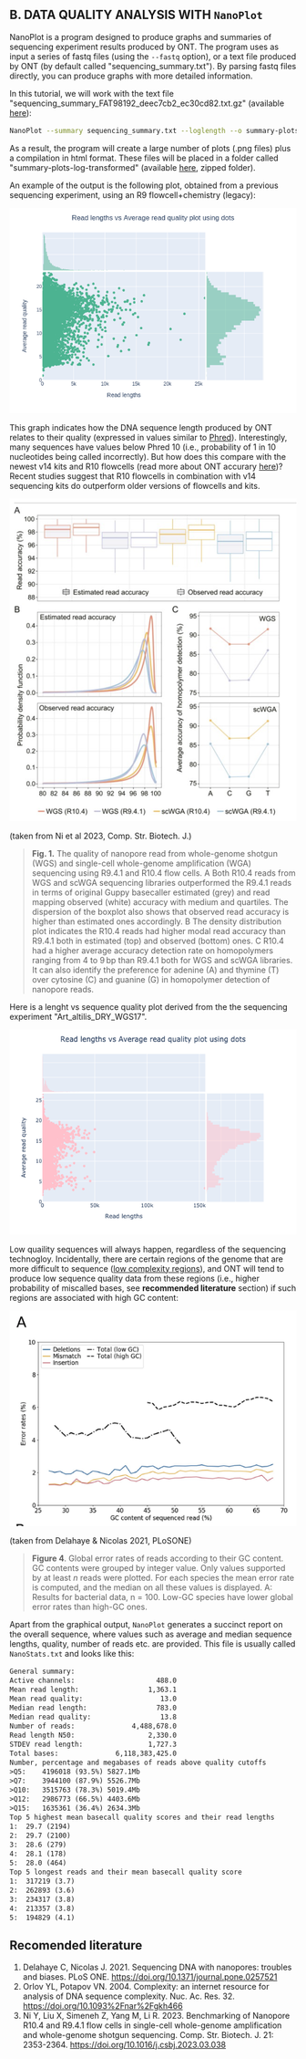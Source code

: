 ## B. DATA QUALITY ANALYSIS WITH `NanoPlot`
NanoPlot is a program designed to produce graphs and summaries of sequencing experiment results produced by ONT. The program uses as input a series of fastq files (using the `--fastq` option), or a text file produced by ONT (by default called "sequencing_summary.txt"). By parsing fastq files directly, you can produce graphs with more detailed information.

In this tutorial, we will work with the text file "sequencing_summary_FAT98192_deec7cb2_ec30cd82.txt.gz" (available [here](https://drive.google.com/file/d/1dy6Sf3TZVkq7S0GOjyy8UlWolUeFEsxv/view?usp=share_link)): 

```bash
NanoPlot --summary sequencing_summary.txt --loglength --o summary-plots-log-transformed
```

As a result, the program will create a large number of plots (.png files) plus a compilation in html format. These files will be placed in a folder called "summary-plots-log-transformed" (available [here]([https://github.com/siriusb-nox/Taller-Oxford-Nanopore-Dec-2022/tree/main/NanoPlot/](https://github.com/siriusb-nox/ONT-workshop-Oct-2023/blob/main/NanoPlot/summary-plots-log-transformed.zip)), zipped folder).

An example of the output is the following plot, obtained from a previous sequencing experiment, using an R9 flowcell+chemistry (legacy):

<p align="center">
 <img src="https://github.com/siriusb-nox/ONT-workshop-Oct-2023/blob/main/IMG/LengthvsQualityScatterPlot_dot.png" alt="Length vs Sequence quality"/>
</p>

This graph indicates how the DNA sequence length produced by ONT relates to their quality (expressed in values similar to [Phred](https://en.wikipedia.org/wiki/Phred_quality_score)). Interestingly, many sequences have values below Phred 10 (i.e., probability of 1 in 10 nucleotides being called incorrectly). But how does this compare with the newest v14 kits and R10 flowcells (read more about ONT accurary [here](https://nanoporetech.com/accuracy))? Recent studies suggest that R10 flowcells in combination with v14 sequencing kits do outperform older versions of flowcells and kits. 

<p align="center">
 <img src="https://github.com/siriusb-nox/ONT-workshop-Oct-2023/blob/main/IMG/Ni_al_2023_CompStrBioJ.png" alt="Length vs Sequence quality"/>
</p>

(taken from Ni et al 2023, Comp. Str. Biotech. J.)
>**Fig. 1.** The quality of nanopore read from whole-genome shotgun (WGS) and single-cell whole-genome amplification (WGA) sequencing using R9.4.1 and R10.4 flow cells. A Both R10.4 reads from WGS and scWGA sequencing libraries outperformed the R9.4.1 reads in terms of original Guppy basecaller estimated (grey) and read mapping observed (white) accuracy with medium and quartiles. The dispersion of the boxplot also shows that observed read accuracy is higher than estimated ones accordingly. B The density distribution plot indicates the R10.4 reads had higher modal read accuracy than R9.4.1 both in estimated (top) and observed (bottom) ones. C R10.4 had a higher average accuracy detection rate on homopolymers ranging from 4 to 9 bp than R9.4.1 both for WGS and scWGA libraries. It can also identify the preference for adenine (A) and thymine (T) over cytosine (C) and guanine (G) in homopolymer detection of nanopore reads.

Here is a lenght vs sequence quality plot derived from the the sequencing experiment "Art_altilis_DRY_WGS17".  

<p align="center">
 <img src="https://github.com/siriusb-nox/ONT-workshop-Oct-2023/blob/main/IMG/LengthvsQualityScatterPlot_dot_Art_altilis_DRY_WGS17.png" alt="Length vs Sequence quality"/>
</p>

Low quaility sequences will always happen, regardless of the sequencing technogloy. Incidentally, there are certain regions of the genome that are more difficult to sequence ([low complexity regions](https://academic.oup.com/nar/article/32/suppl_2/W628/1040725)), and ONT will tend to produce low sequence quality data from these regions (i.e., higher probability of miscalled bases, see **recommended literature** section) if such regions are associated with high GC content:

<p align="centre">
 <img src="https://github.com/siriusb-nox/ONT-workshop-Oct-2023/blob/main/IMG/GC_qual_bias_ONT_Delahaye_Nicolas_2021_PLoSONE.png" alt="GC content and quality bias in ONT data"/>
</p>

(taken from Delahaye & Nicolas 2021, PLoSONE)
>**Figure 4**. Global error rates of reads according to their GC content. GC contents were grouped by integer value. Only values supported by at least *n* reads were plotted. For each species the mean error rate is computed, and the median on all these values is displayed. A: Results for bacterial data, n = 100. Low-GC species have lower global error rates than high-GC ones.

Apart from the graphical output, `NanoPlot` generates a succinct report on the overall sequence, where values such as average and median sequence lengths, quality, number of reads etc. are provided. This file is usually called ``NanoStats.txt`` and looks like this:


```
General summary:         
Active channels:                    488.0
Mean read length:                 1,363.1
Mean read quality:                   13.0
Median read length:                 783.0
Median read quality:                 13.8
Number of reads:              4,488,678.0
Read length N50:                  2,330.0
STDEV read length:                1,727.3
Total bases:              6,118,383,425.0
Number, percentage and megabases of reads above quality cutoffs
>Q5:	4196018 (93.5%) 5827.1Mb
>Q7:	3944100 (87.9%) 5526.7Mb
>Q10:	3515763 (78.3%) 5019.4Mb
>Q12:	2986773 (66.5%) 4403.6Mb
>Q15:	1635361 (36.4%) 2634.3Mb
Top 5 highest mean basecall quality scores and their read lengths
1:	29.7 (2194)
2:	29.7 (2100)
3:	28.6 (279)
4:	28.1 (178)
5:	28.0 (464)
Top 5 longest reads and their mean basecall quality score
1:	317219 (3.7)
2:	262893 (3.6)
3:	234317 (3.8)
4:	213357 (3.8)
5:	194829 (4.1)

```

## Recomended literature
1. Delahaye C, Nicolas J. 2021. Sequencing DNA with nanopores: troubles and biases. PLoS ONE. https://doi.org/10.1371/journal.pone.0257521
2. Orlov YL, Potapov VN. 2004. Complexity: an internet resource for analysis of DNA sequence complexity. Nuc. Ac. Res. 32. https://doi.org/10.1093%2Fnar%2Fgkh466
3. Ni Y, Liu X, Simeneh Z, Yang M, Li R. 2023. Benchmarking of Nanopore R10.4 and R9.4.1 flow cells in single-cell whole-genome amplification and whole-genome shotgun sequencing. Comp. Str. Biotech. J. 21: 2353-2364. https://doi.org/10.1016/j.csbj.2023.03.038
